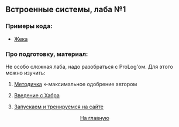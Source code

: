 ## Встроенные системы, лаба №1

### Примеры кода:
+ [Жека](https://github.com/3ilib0ba/ITMO-Systems-of-AI/tree/main/Lab-1)

[//]: # (+ [Боря]&#40;https://github.com/rosroble/ITMO-embsys&#41;)

### Про подготовку, материал:

Не особо сложная лаба, надо разобраться с ProLog'ом. Для этого можно изучить:

1) [Методичка](https://books.ifmo.ru/file/pdf/658.pdf) <-максимальное одобрение автором

2) [Введение с Хабра](https://habr.com/ru/post/124636/) 

3) [Запускаем и тренируемся на сайте](https://swish.swi-prolog.org/)








[//]: # (к оглавлению и на прочие лабы)
<div style="position: absolute; left: 10px">
    <a style="text-align: right" href="#"></a>
</div>
<div style="position: absolute; left: 45%">
    <a href="../thirdcourse.html">На главную</a>
</div>